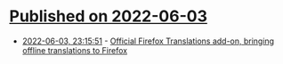 # [Published on 2022-06-03](index.md)

* [2022-06-03, 23:15:51](https://news.ycombinator.com/item?id=31614967) - [Official Firefox Translations add-on, bringing offline translations to Firefox](https://alternativeto.net/news/2022/6/official-firefox-translation-add-on-now-available-bringing-offline-translation-support-to-firefox/)
